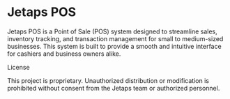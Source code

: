 # Jetaps POS

Jetaps POS is a Point of Sale (POS) system designed to streamline sales, inventory tracking, and transaction management for small to medium-sized businesses. This system is built to provide a smooth and intuitive interface for cashiers and business owners alike.

License

This project is proprietary. Unauthorized distribution or modification is prohibited without consent from the Jetaps team or authorized personnel.
